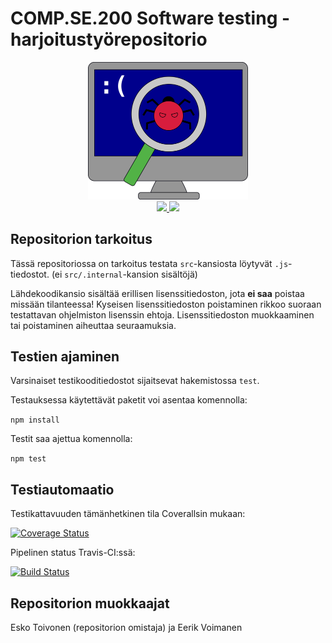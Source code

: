 # COMP.SE.200 Software testing -harjoitustyörepositorio

<p align="center">
    <img src="https://raw.githubusercontent.com/Exploder98/COMP.SE.200-2020-assignment/master/figures/logo.svg" width="256" title="Logo &copy; Eerik Voimanen">
    </br>
    <a href="https://travis-ci.com/Exploder98/COMP.SE.200-2020-assignment">
        <img src="https://travis-ci.com/Exploder98/COMP.SE.200-2020-assignment.svg?branch=master">
    </a>
    <a href="https://coveralls.io/github/Exploder98/COMP.SE.200-2020-assignment?branch=master">
        <img src="https://coveralls.io/repos/github/Exploder98/COMP.SE.200-2020-assignment/badge.svg?branch=master">
    </a>
</p>

## Repositorion tarkoitus

Tässä repositoriossa on tarkoitus testata `src`-kansiosta löytyvät `.js`-tiedostot. (ei `src/.internal`-kansion sisältöjä)

Lähdekoodikansio sisältää erillisen lisenssitiedoston, jota **ei saa** poistaa missään tilanteessa!
Kyseisen lisenssitiedoston poistaminen rikkoo suoraan testattavan ohjelmiston lisenssin ehtoja.
Lisenssitiedoston muokkaaminen tai poistaminen aiheuttaa seuraamuksia.

## Testien ajaminen

Varsinaiset testikooditiedostot sijaitsevat hakemistossa
`test`.

Testauksessa käytettävät paketit voi asentaa komennolla:

```npm install```

Testit saa ajettua komennolla:

```npm test```

## Testiautomaatio

Testikattavuuden tämänhetkinen tila Coverallsin mukaan:

[![Coverage Status](https://coveralls.io/repos/github/Exploder98/COMP.SE.200-2020-assignment/badge.svg?branch=master)](https://coveralls.io/github/Exploder98/COMP.SE.200-2020-assignment?branch=master)

Pipelinen status Travis-CI:ssä:

[![Build Status](https://travis-ci.com/Exploder98/COMP.SE.200-2020-assignment.svg?branch=master)](https://travis-ci.com/Exploder98/COMP.SE.200-2020-assignment)

## Repositorion muokkaajat

Esko Toivonen (repositorion omistaja)
ja
Eerik Voimanen

